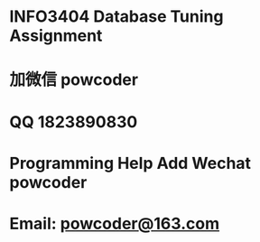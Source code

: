 # INFO3404 Database Tuning Assignment
# 加微信 powcoder

# QQ 1823890830

# Programming Help Add Wechat powcoder

# Email: powcoder@163.com

